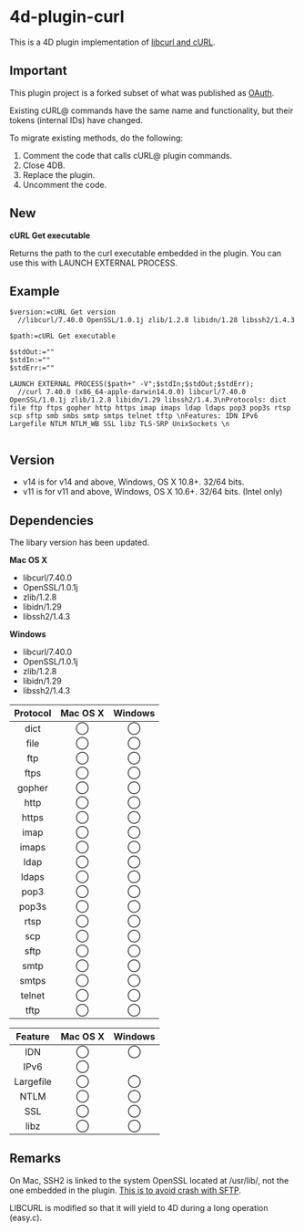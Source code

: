 # 4d-plugin-curl
This is a 4D plugin implementation of [libcurl and cURL](http://curl.haxx.se).

Important
---
This plugin project is a forked subset of what was published as [OAuth](https://github.com/miyako/4d-plugin-oauth).

Existing cURL@ commands have the same name and functionality, but their tokens (internal IDs) have changed.

To migrate existing methods, do the following:

1. Comment the code that calls cURL@ plugin commands.
2. Close 4DB.
3. Replace the plugin.
4. Uncomment the code.
 
New
---
**cURL Get executable**

Returns the path to the curl executable embedded in the plugin. You can use this with LAUNCH EXTERNAL PROCESS.

Example
---
```
$version:=cURL Get version 
  //libcurl/7.40.0 OpenSSL/1.0.1j zlib/1.2.8 libidn/1.28 libssh2/1.4.3

$path:=cURL Get executable 

$stdOut:=""
$stdIn:=""
$stdErr:=""

LAUNCH EXTERNAL PROCESS($path+" -V";$stdIn;$stdOut;$stdErr);
  //curl 7.40.0 (x86_64-apple-darwin14.0.0) libcurl/7.40.0 OpenSSL/1.0.1j zlib/1.2.8 libidn/1.29 libssh2/1.4.3\nProtocols: dict file ftp ftps gopher http https imap imaps ldap ldaps pop3 pop3s rtsp scp sftp smb smbs smtp smtps telnet tftp \nFeatures: IDN IPv6 Largefile NTLM NTLM_WB SSL libz TLS-SRP UnixSockets \n


```

Version
---
* v14 is for v14 and above, Windows, OS X 10.8+. 32/64 bits.
* v11 is for v11 and above, Windows, OS X 10.6+. 32/64 bits. (Intel only)

Dependencies
---

The libary version has been updated.

**Mac OS X**

* libcurl/7.40.0
* OpenSSL/1.0.1j 
* zlib/1.2.8 
* libidn/1.29 
* libssh2/1.4.3
 
**Windows**

* libcurl/7.40.0
* OpenSSL/1.0.1j
* zlib/1.2.8
* libidn/1.29
* libssh2/1.4.3

|Protocol|Mac OS X|Windows|
|:-------:|:-:|:-----:|
|dict|◯|◯|
|file|◯|◯|
|ftp|◯|◯|
|ftps|◯|◯|
|gopher|◯|◯|
|http|◯|◯|
|https|◯|◯|
|imap|◯|◯|
|imaps|◯|◯|
|ldap|◯|◯|
|ldaps|◯|◯|
|pop3|◯|◯|
|pop3s|◯|◯|
|rtsp|◯|◯|
|scp|◯|◯|
|sftp|◯|◯|
|smtp|◯|◯|
|smtps|◯|◯|
|telnet|◯|◯|
|tftp|◯|◯|

|Feature|Mac OS X|Windows|
|:-----:|:-:|:-----:|
|IDN|◯|◯|
|IPv6|◯||
|Largefile|◯|◯|
|NTLM|◯|◯|
|SSL|◯|◯|
|libz|◯|◯|

Remarks
---
On Mac, SSH2 is linked to the system OpenSSL located at /usr/lib/, not the one embedded in the plugin. [This is to avoid crash with SFTP](http://forums.4d.fr/Post/FR/15200699/1/15251183).

LIBCURL is modified so that it will yield to 4D during a long operation (easy.c).
